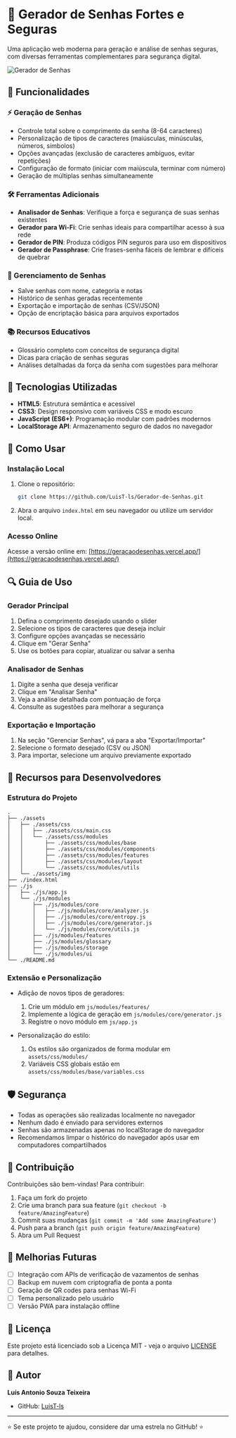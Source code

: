 # 🔐 Gerador de Senhas Fortes e Seguras

Uma aplicação web moderna para geração e análise de senhas seguras, com diversas ferramentas complementares para segurança digital.

![Gerador de Senhas](https://github.com/LuisT-ls/Gerador-de-Senhas/raw/main/screenshot.png)

## 🌟 Funcionalidades

### ⚡ Geração de Senhas

- Controle total sobre o comprimento da senha (8-64 caracteres)
- Personalização de tipos de caracteres (maiúsculas, minúsculas, números, símbolos)
- Opções avançadas (exclusão de caracteres ambíguos, evitar repetições)
- Configuração de formato (iniciar com maiúscula, terminar com número)
- Geração de múltiplas senhas simultaneamente

### 🛠️ Ferramentas Adicionais

- **Analisador de Senhas**: Verifique a força e segurança de suas senhas existentes
- **Gerador para Wi-Fi**: Crie senhas ideais para compartilhar acesso à sua rede
- **Gerador de PIN**: Produza códigos PIN seguros para uso em dispositivos
- **Gerador de Passphrase**: Crie frases-senha fáceis de lembrar e difíceis de quebrar

### 📁 Gerenciamento de Senhas

- Salve senhas com nome, categoria e notas
- Histórico de senhas geradas recentemente
- Exportação e importação de senhas (CSV/JSON)
- Opção de encriptação básica para arquivos exportados

### 📚 Recursos Educativos

- Glossário completo com conceitos de segurança digital
- Dicas para criação de senhas seguras
- Análises detalhadas da força da senha com sugestões para melhorar

## 🔧 Tecnologias Utilizadas

- **HTML5**: Estrutura semântica e acessível
- **CSS3**: Design responsivo com variáveis CSS e modo escuro
- **JavaScript (ES6+)**: Programação modular com padrões modernos
- **LocalStorage API**: Armazenamento seguro de dados no navegador

## 🚀 Como Usar

### Instalação Local

1. Clone o repositório:

   ```bash
   git clone https://github.com/LuisT-ls/Gerador-de-Senhas.git
   ```

2. Abra o arquivo `index.html` em seu navegador ou utilize um servidor local.

### Acesso Online

Acesse a versão online em: [https://geracaodesenhas.vercel.app/](https://geracaodesenhas.vercel.app/)

## 🔍 Guia de Uso

### Gerador Principal

1. Defina o comprimento desejado usando o slider
2. Selecione os tipos de caracteres que deseja incluir
3. Configure opções avançadas se necessário
4. Clique em "Gerar Senha"
5. Use os botões para copiar, atualizar ou salvar a senha

### Analisador de Senhas

1. Digite a senha que deseja verificar
2. Clique em "Analisar Senha"
3. Veja a análise detalhada com pontuação de força
4. Consulte as sugestões para melhorar a segurança

### Exportação e Importação

1. Na seção "Gerenciar Senhas", vá para a aba "Exportar/Importar"
2. Selecione o formato desejado (CSV ou JSON)
3. Para importar, selecione um arquivo previamente exportado

## 💼 Recursos para Desenvolvedores

### Estrutura do Projeto

```
.
├── ./assets
│   ├── ./assets/css
│   │   ├── ./assets/css/main.css
│   │   └── ./assets/css/modules
│   │       ├── ./assets/css/modules/base
│   │       ├── ./assets/css/modules/components
│   │       ├── ./assets/css/modules/features
│   │       ├── ./assets/css/modules/layout
│   │       └── ./assets/css/modules/utils
│   └── ./assets/img
├── ./index.html
├── ./js
│   ├── ./js/app.js
│   └── ./js/modules
│       ├── ./js/modules/core
│       │   ├── ./js/modules/core/analyzer.js
│       │   ├── ./js/modules/core/entropy.js
│       │   ├── ./js/modules/core/generator.js
│       │   └── ./js/modules/core/utils.js
│       ├── ./js/modules/features
│       ├── ./js/modules/glossary
│       ├── ./js/modules/storage
│       └── ./js/modules/ui
└── ./README.md
```

### Extensão e Personalização

- Adição de novos tipos de geradores:

  1. Crie um módulo em `js/modules/features/`
  2. Implemente a lógica de geração em `js/modules/core/generator.js`
  3. Registre o novo módulo em `js/app.js`

- Personalização do estilo:
  1. Os estilos são organizados de forma modular em `assets/css/modules/`
  2. Variáveis CSS globais estão em `assets/css/modules/base/variables.css`

## 🛡️ Segurança

- Todas as operações são realizadas localmente no navegador
- Nenhum dado é enviado para servidores externos
- Senhas são armazenadas apenas no localStorage do navegador
- Recomendamos limpar o histórico do navegador após usar em computadores compartilhados

## 🤝 Contribuição

Contribuições são bem-vindas! Para contribuir:

1. Faça um fork do projeto
2. Crie uma branch para sua feature (`git checkout -b feature/AmazingFeature`)
3. Commit suas mudanças (`git commit -m 'Add some AmazingFeature'`)
4. Push para a branch (`git push origin feature/AmazingFeature`)
5. Abra um Pull Request

## 📝 Melhorias Futuras

- [ ] Integração com APIs de verificação de vazamentos de senhas
- [ ] Backup em nuvem com criptografia de ponta a ponta
- [ ] Geração de QR codes para senhas Wi-Fi
- [ ] Tema personalizado pelo usuário
- [ ] Versão PWA para instalação offline

## 📜 Licença

Este projeto está licenciado sob a Licença MIT - veja o arquivo [LICENSE](LICENSE) para detalhes.

## 👤 Autor

**Luís Antonio Souza Teixeira**

- GitHub: [LuisT-ls](https://github.com/LuisT-ls)

---

⭐️ Se este projeto te ajudou, considere dar uma estrela no GitHub! ⭐️
